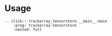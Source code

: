 # Usage

```{eval-rst}
.. click:: trackarray_tensorstore.__main__:main
    :prog: trackarray-tensorstore
    :nested: full
```
